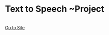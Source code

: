 <h1>Text to Speech ~Project</h1>
<br>
<a href="https://66e93326a69788bdd7ec6f9a--darling-salamander-b85728.netlify.app">Go to Site</a>
